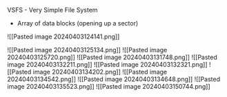 VSFS - Very Simple File System
- Array of data blocks (opening up a sector)

![[Pasted image 20240403124141.png]]

![[Pasted image 20240403125134.png]]
![[Pasted image 20240403125720.png]]
![[Pasted image 20240403131748.png]]
![[Pasted image 20240403132211.png]]
![[Pasted image 20240403132321.png]]
![[Pasted image 20240403134202.png]]
![[Pasted image 20240403134542.png]]
![[Pasted image 20240403134648.png]]
![[Pasted image 20240403135523.png]]
![[Pasted image 20240403150744.png]]